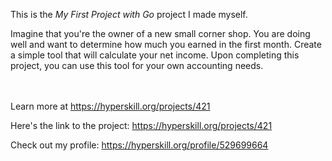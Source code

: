 This is the *My First Project with Go* project I made myself.


<p>Imagine that you're the owner of a new small corner shop. You are doing well and want to determine how much you earned in the first month. Create a simple tool that will calculate your net income. Upon completing this project, you can use this tool for your own accounting needs.</p><br/><br/>Learn more at <a href="https://hyperskill.org/projects/421?utm_source=ide&utm_medium=ide&utm_campaign=ide&utm_content=project-card">https://hyperskill.org/projects/421</a>

Here's the link to the project: https://hyperskill.org/projects/421

Check out my profile: https://hyperskill.org/profile/529699664